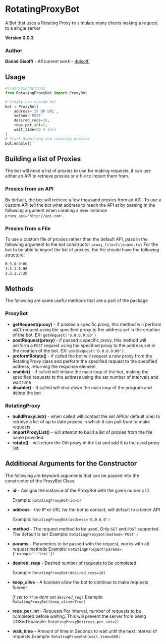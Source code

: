 # RotatingProxyBot
A Bot that uses a Rotating Proxy to simulate many clients making a request to a single server

**Version 0.0.3**

### Author

**Daniel Gisolfi** - *All current work* - [dgisolfi](https://github.com/dgisolfi)

## Usage

```python
#!/usr/bin/python3
from RotatingProxyBot import ProxyBot

# Create new custom bot
bot = ProxyBot(
    address='IP OR URL',
    method='POST'
    desired_reqs=10,
    reqs_per_int=2,
    wait_time=60 # 1min
)
# Start Submiting and rotating proxies
bot.enable()
```

## Building a list of Proxies

The bot will need a list of proxies to use for making requests, it can use either an API to retrieve proxies or a file to import them from.

### Proxies from an API

By default, the bot will retrieve a few thousand proxies from an [API](https://www.proxy-list.download/). To use a custom API tell the bot what address to reach the API at by passing in the following argument when creating a new instance `proxy_api='http://api.com'`.

### Proxies from a File

To use a custom file of proxies rather than the default API, pass in the following argument to the bot constructor `proxy_file=filename.txt`
For the bot to be able to import the list of proxies, the file should have the following structure:

```txt
0.0.0.0:80
1.1.1.1:90
2.2.2.2:20
```

## Methods

The following are some useful methods that are a part of the package

### ProxyBot

* **getRequest(proxy)** - if passed a specific proxy, this method will perform a`GET` request using the specified proxy to the address set in the creation of the bot. EX: `getRequest('0.0.0.0:80')`
* **postRequest(proxy)** - if passed a specific proxy, this method will perform a `POST` request using the specified proxy to the address set in the creation of the bot. EX: `postRequest('0.0.0.0:80')`
* **preformRotate()** - if called the bot will request a new proxy from the RotatingProxy class and perform the specified request to the specified address, returning the response element
* **enable()** - if called will initiate the main loop of the bot, making the specified requests to the address using the set number of intervals and wait time
* **disable()** - if called will shut down the main loop of the program and delete the bot

### RotatingProxy

* **buildProxyList()** - when called will contact the set API(or default one) to retrieve a list of  up to date proxies in which it can pull from to make requests
* **importProxyList()** - will attempt to build a list of proxies from the file name provided.
* **rotate()** - will return the 0th proxy in the list and add it to the used proxy list.

## Additional Arguments for the Constructor

The following are keyword arguments that can be passed into the constructor of the ProxyBot Class.

* **id** - Assigns the instance of the ProxyBot with the given numeric ID

  Example: `RotatingProxyBot(id=1)`

* **address** - the IP or URL for the bot to contact, will default to a tester API

  Example: `RotatingProxyBot(address='0.0.0.0')`

* **method** - The request method to be used. Only `GET` and `POST` supported. The default is `GET`
  Example: `RotatingProxyBot(method='POST')`

* **params** - Parameters to be passed with the request, works with all request methods 
  Example: `RotatingProxyBot(params={'example':'test'})`

* **desired_reqs** - Desired number of requests to be completed

  Example: `RotatingProxyBot(desired_reqs=10)`

* **keep_alive** - A boolean allow the bot to continue to make requests forever

  *if set to `True` dont set `desired_reqs`*
  Example: `RotatingProxyBot(keep_alive=True)`

* **reqs_per_int** - Requests Per Interval, number of requests to be completed before waiting. This will prevent the server from being DOSed
  Example: `RotatingProxyBot(reqs_per_int=2)`

* **wait_time** - Amount of time in Seconds to wait until the next interval of requests
  Example: `RotatingProxyBot(wait_time=600)`